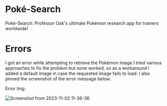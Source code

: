 # Poké-Search

Poké-Search: Professor Oak's ultimate Pokémon research app for trainers worldwide!

# Errors

I got an error while attempting to retrieve the Pokémon image.I tried various approaches to fix the problem but none worked, so as a workaround I added a default image in case the requested image fails to load. I also pinned the screenshot of the error message below. 

Error Img:

![Screenshot from 2023-11-02 11-36-36](https://github.com/priyanshu0463/amfoss-tasks/assets/112779111/c476057f-986b-46c0-b520-f138c4436026)
